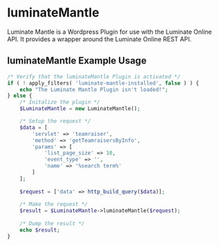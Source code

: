 # luminateMantle
Luminate Mantle is a Wordpress Plugin for use with the Luminate Online API. It provides a wrapper around the Luminate Online REST API.

luminateMantle Example Usage
----------------------------

```  php
/* Verify that the luminateMantle Plugin is activated */
if ( ! apply_filters( 'luminate-mantle-installed', false ) ) {
	echo "The Luminate Mantle Plugin isn't loaded!";
} else {
	/* Initalize the plugin */
	$LuminateMantle = new LuminateMantle();

	/* Setup the request */
	$data = [
		'servlet' => 'teamraiser',
		'method' => 'getTeamraisersByInfo',
		'params' => [
			'list_page_size' => 10,
			'event_type' => '',
			'name' => '%search term%'
		]
	];
                        
	$request = ['data' => http_build_query($data)];
              
	/* Make the request */
	$result = $LuminateMantle->luminateMantle($request);
        
	/* Dump the result */
	echo $result;
}
```
